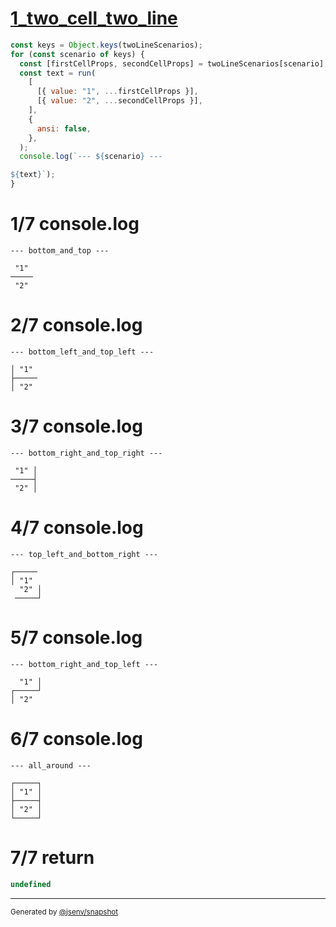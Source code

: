 # [1_two_cell_two_line](../../table_two_cells.test.mjs#L148)

```js
const keys = Object.keys(twoLineScenarios);
for (const scenario of keys) {
  const [firstCellProps, secondCellProps] = twoLineScenarios[scenario];
  const text = run(
    [
      [{ value: "1", ...firstCellProps }],
      [{ value: "2", ...secondCellProps }],
    ],
    {
      ansi: false,
    },
  );
  console.log(`--- ${scenario} ---

${text}`);
}
```

# 1/7 console.log

```console
--- bottom_and_top ---

 "1" 
─────
 "2" 
```

# 2/7 console.log

```console
--- bottom_left_and_top_left ---

│ "1" 
├─────
│ "2" 
```

# 3/7 console.log

```console
--- bottom_right_and_top_right ---

 "1" │
─────┤
 "2" │
```

# 4/7 console.log

```console
--- top_left_and_bottom_right ---

┌─────
│ "1"  
  "2" │
 ─────┘
```

# 5/7 console.log

```console
--- bottom_right_and_top_left ---

  "1" │
┌─────┘
│ "2"  
```

# 6/7 console.log

```console
--- all_around ---

┌─────┐
│ "1" │
├─────┤
│ "2" │
└─────┘
```

# 7/7 return

```js
undefined
```

---

<sub>
  Generated by <a href="https://github.com/jsenv/core/tree/main/packages/independent/snapshot">@jsenv/snapshot</a>
</sub>
